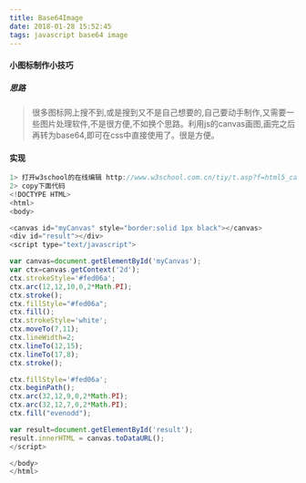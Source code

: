 ```yaml
---
title: Base64Image
date: 2018-01-28 15:52:45
tags: javascript base64 image
---
```


#### 小图标制作小技巧 ####

##### 思路 #####

> 很多图标网上搜不到,或是搜到又不是自己想要的,自己要动手制作,又需要一些图片处理软件,不是很方便,不如换个思路。利用js的canvas画图,画完之后再转为base64,即可在css中直接使用了。很是方便。


#### 实现 ####

``` javascript
1> 打开w3school的在线编辑 http://www.w3school.com.cn/tiy/t.asp?f=html5_canvas
2> copy下面代码
<!DOCTYPE HTML>
<html>
<body>

<canvas id="myCanvas" style="border:solid 1px black"></canvas>
<div id="result"></div>
<script type="text/javascript">

var canvas=document.getElementById('myCanvas');
var ctx=canvas.getContext('2d');
ctx.strokeStyle='#fed06a';
ctx.arc(12,12,10,0,2*Math.PI);
ctx.stroke();
ctx.fillStyle="#fed06a";
ctx.fill();
ctx.strokeStyle='white';
ctx.moveTo(7,11);
ctx.lineWidth=2;
ctx.lineTo(12,15);
ctx.lineTo(17,8);
ctx.stroke();

ctx.fillStyle='#fed06a';
ctx.beginPath();
ctx.arc(32,12,9,0,2*Math.PI);
ctx.arc(32,12,7,0,2*Math.PI);
ctx.fill("evenodd");

var result=document.getElementById('result');
result.innerHTML = canvas.toDataURL();
</script>

</body>
</html>

```
